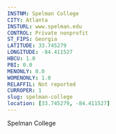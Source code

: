 ```yaml
---
INSTNM: Spelman College
CITY: Atlanta
INSTURL: www.spelman.edu
CONTROL: Private nonprofit
ST_FIPS: Georgia
LATITUDE: 33.745279
LONGITUDE: -84.411527
HBCU: 1.0
PBI: 0.0
MENONLY: 0.0
WOMENONLY: 1.0
RELAFFIL: Not reported
CURROPER: 1
slug: spelman-college
location: [33.745279, -84.411527]
---
```

Spelman College